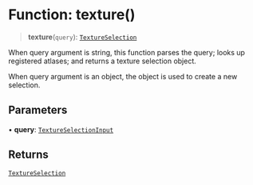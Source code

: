 # Function: texture()

> **texture**(`query`): [`TextureSelection`](../classes/TextureSelection)

When query argument is string, this function parses the query; looks up registered atlases; and returns a texture selection object.

When query argument is an object, the object is used to create a new selection.

## Parameters

• **query**: [`TextureSelectionInput`](../type-aliases/TextureSelectionInput)

## Returns

[`TextureSelection`](../classes/TextureSelection)
